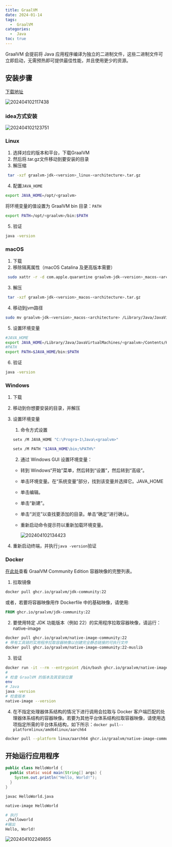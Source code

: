 ```yaml
---
title: GraalVM
date: 2024-01-14
tags:
  -  GraalVM
categories:
  -  Java
toc: true
---
```


GraalVM 会提前将 Java 应用程序编译为独立的二进制文件，这些二进制文件可立即启动，无需预热即可提供最佳性能，并且使用更少的资源。


<!-- more -->


## 安装步骤

[下载地址](https://www.graalvm.org/downloads/)

![202404102117438](https://hehunfan-1300293535.cos.ap-shanghai.myqcloud.com/img/2022/202404102117438.gif)

### idea方式安装

![202404102123751](https://hehunfan-1300293535.cos.ap-shanghai.myqcloud.com/img/2022/202404102123751.png)

### Linux

1. 选择对应的版本和平台，下载GraalVM
2. 然后将.tar.gz文件移动到要安装的目录
3. 解压缩

```bash
 tar -xzf graalvm-jdk-<version>_linux-<architecture>.tar.gz
```
4. 配置`JAVA_HOME`

```bash
export JAVA_HOME=/opt/<graalvm>
```
将环境变量的值设置为 GraalVM bin 目录：`PATH`

```bash
export PATH=/opt/<graalvm>/bin:$PATH

```

5. 验证

```bash
java -version
```

### macOS

1. 下载
2. 移除隔离属性（macOS Catalina 及更高版本需要）

```bash
 sudo xattr -r -d com.apple.quarantine graalvm-jdk-<version>_macos-<architecture>.tar.gz
```

3. 解压

```bash
 tar -xzf graalvm-jdk-<version>_macos-<architecture>.tar.gz
```

4. 移动到jvm路径

```bash
sudo mv graalvm-jdk-<version>_macos-<architecture> /Library/Java/JavaVirtualMachines
```

5. 设置环境变量

```bash
#JAVA_HOME
export JAVA_HOME=/Library/Java/JavaVirtualMachines/<graalvm>/Contents/Home
#PATH
export PATH=$JAVA_HOME/bin:$PATH
```

6. 验证

```bash
java -version
```

### Windows

1. 下载
2. 移动到你想要安装的目录，并解压
3. 设置环境变量

    1. 命令方式设置
    ```bash
    setx /M JAVA_HOME "C:\Progra~1\Java\<graalvm>"

    setx /M PATH "$JAVA_HOME\bin;%PATH%"
    ```

    2. 通过 Windows GUI 设置环境变量：

    - 转到 Windows“开始”菜单，然后转到“设置”，然后转到“高级”。
    - 单击环境变量。在“系统变量”部分，找到该变量并选择它。JAVA_HOME
    - 单击编辑。
    - 单击“新建”。
    - 单击“浏览”以查找要添加的目录。单击“确定”进行确认。
    - 重新启动命令提示符以重新加载环境变量。

        ![202404102134423](https://hehunfan-1300293535.cos.ap-shanghai.myqcloud.com/img/2022/202404102134423.png)

4. 重新启动终端，并执行`java -version`验证

### Docker

[在此处](https://github.com/graalvm/container)查看 GraalVM Community Edition 容器映像的完整列表。

1. 拉取镜像

```bash
docker pull ghcr.io/graalvm/jdk-community:22
```
或者，若要将容器映像用作 Dockerfile 中的基础映像，请使用:

```Dockerfile
FROM ghcr.io/graalvm/jdk-community:22
```

2. 要使用特定 JDK 功能版本（例如 22）的实用程序拉取容器映像，请运行：native-image

```bash
docker pull ghcr.io/graalvm/native-image-community:22
# 带有工具链的实用程序拉取容器映像以创建完全静态链接的可执行文件
docker pull ghcr.io/graalvm/native-image-community:22-muslib
```

3. 验证

```bash
docker run -it --rm --entrypoint /bin/bash ghcr.io/graalvm/native-image-community:22
# 
# 检查 GraalVM 的版本及其安装位置
env
# Java  
java -version
# 检查版本
native-image --version
```

4. 在不指定处理器体系结构的情况下进行调用会拉取与 Docker 客户端匹配的处理器体系结构的容器映像。若要为其他平台体系结构拉取容器映像，请使用选项指定所需的平台体系结构，如下所示：`docker pull--platformlinux/amd64linux/aarch64`
```bash
docker pull --platform linux/aarch64 ghcr.io/graalvm/native-image-community:22
```

## 开始运行应用程序

```java
public class HelloWorld {
  public static void main(String[] args) {
    System.out.println("Hello, World!");
  }
}

```

```bash
javac HelloWorld.java
```

```bash
native-image HelloWorld
```

```bash
# 执行
./helloworld
#输出
Hello, World!
```

![202404102249855](https://hehunfan-1300293535.cos.ap-shanghai.myqcloud.com/img/2022/202404102249855.png)